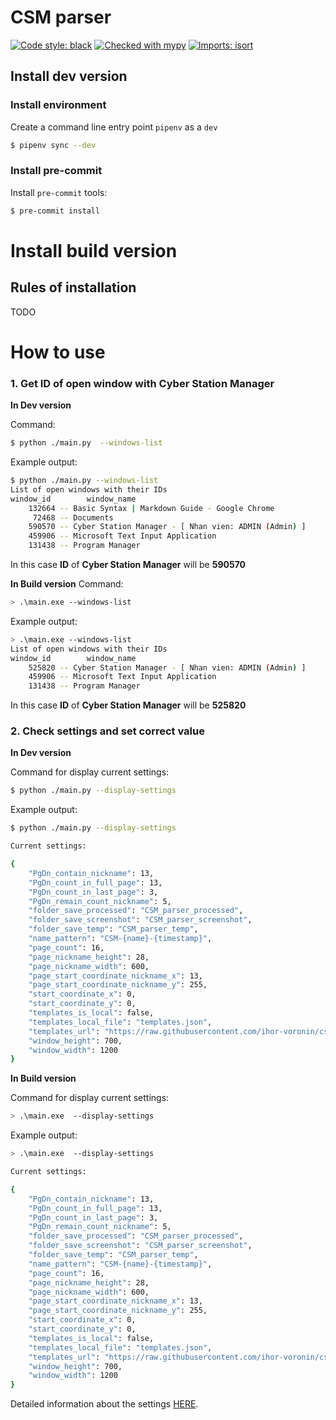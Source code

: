 # CSM parser
[![Code style: black](https://img.shields.io/badge/code%20style-black-000000.svg)](https://github.com/psf/black)
[![Checked with mypy](http://www.mypy-lang.org/static/mypy_badge.svg)](http://mypy-lang.org/)
[![Imports: isort](https://img.shields.io/badge/%20imports-isort-%231674b1?style=flat&labelColor=ef8336)](https://pycqa.github.io/isort/)


## Install dev version

### Install environment
Create a command line entry point `pipenv` as a `dev`
```bash
$ pipenv sync --dev 
```

### Install pre-commit

Install `pre-commit` tools:
```bash
$ pre-commit install 
```

# Install build version

## Rules of installation
TODO

# How to use

### 1. Get ID of open window with  Cyber Station Manager

**In Dev version**

Command:
```bash
$ python ./main.py  --windows-list
```
Example output:
```bash
$ python ./main.py --windows-list
List of open windows with their IDs
window_id        window_name
    132664 -- Basic Syntax | Markdown Guide - Google Chrome
     72468 -- Documents
    590570 -- Cyber Station Manager - [ Nhan vien: ADMIN (Admin) ]
    459906 -- Microsoft Text Input Application
    131438 -- Program Manager
```
In this case **ID** of **Cyber Station Manager** will be **590570**

**In Build version**
Command:
```bash
> .\main.exe --windows-list
```
Example output:
```bash
> .\main.exe --windows-list
List of open windows with their IDs
window_id        window_name
    525820 -- Cyber Station Manager - [ Nhan vien: ADMIN (Admin) ]
    459906 -- Microsoft Text Input Application
    131438 -- Program Manager
```
In this case **ID** of **Cyber Station Manager** will be **525820**


### 2. Check settings and set correct value

**In Dev version**

Command for display current settings:
```bash
$ python ./main.py --display-settings
```
Example output:
```bash
$ python ./main.py --display-settings

Current settings:

{
    "PgDn_contain_nickname": 13,
    "PgDn_count_in_full_page": 13,
    "PgDn_count_in_last_page": 3,
    "PgDn_remain_count_nickname": 5,
    "folder_save_processed": "CSM_parser_processed",
    "folder_save_screenshot": "CSM_parser_screenshot",
    "folder_save_temp": "CSM_parser_temp",
    "name_pattern": "CSM-{name}-{timestamp}",
    "page_count": 16,
    "page_nickname_height": 28,
    "page_nickname_width": 600,
    "page_start_coordinate_nickname_x": 13,
    "page_start_coordinate_nickname_y": 255,
    "start_coordinate_x": 0,
    "start_coordinate_y": 0,
    "templates_is_local": false,
    "templates_local_file": "templates.json",
    "templates_url": "https://raw.githubusercontent.com/ihor-voronin/csm_parser/master/templates.json",
    "window_height": 700,
    "window_width": 1200
}
```

**In Build version**

Command for display current settings:
```bash
> .\main.exe  --display-settings
```
Example output:
```bash
> .\main.exe  --display-settings

Current settings:

{
    "PgDn_contain_nickname": 13,
    "PgDn_count_in_full_page": 13,
    "PgDn_count_in_last_page": 3,
    "PgDn_remain_count_nickname": 5,
    "folder_save_processed": "CSM_parser_processed",
    "folder_save_screenshot": "CSM_parser_screenshot",
    "folder_save_temp": "CSM_parser_temp",
    "name_pattern": "CSM-{name}-{timestamp}",
    "page_count": 16,
    "page_nickname_height": 28,
    "page_nickname_width": 600,
    "page_start_coordinate_nickname_x": 13,
    "page_start_coordinate_nickname_y": 255,
    "start_coordinate_x": 0,
    "start_coordinate_y": 0,
    "templates_is_local": false,
    "templates_local_file": "templates.json",
    "templates_url": "https://raw.githubusercontent.com/ihor-voronin/csm_parser/master/templates.json",
    "window_height": 700,
    "window_width": 1200
}
```

Detailed information about the settings [HERE](https://todo.com).


